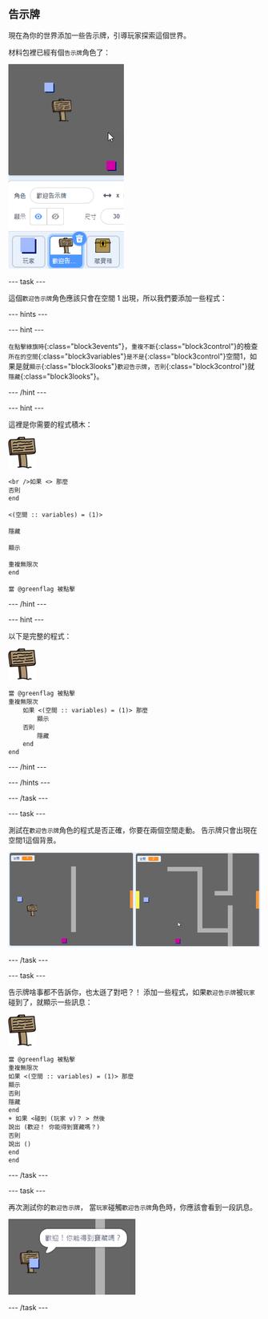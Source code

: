 ## 告示牌

現在為你的世界添加一些告示牌，引導玩家探索這個世界。

材料包裡已經有個`告示牌`角色了：

![截圖](images/world-sign.png)

--- task ---

這個`歡迎告示牌`角色應該只會在空間 1 出現，所以我們要添加一些程式：

--- hints ---


--- hint ---

`在點擊綠旗時`{:class="block3events"}，`重複不斷`{:class="block3control"}的檢查`所在的空間`{:class="block3variables"}`是不是`{:class="block3control"}空間1，如果是就`顯示`{:class="block3looks"}`歡迎告示牌`，`否則`{:class="block3control"}就`隱藏`{:class="block3looks"}。

--- /hint ---

--- hint ---

這裡是你需要的程式積木：

![告示牌](images/sign.png)

```blocks3
<br />如果 <> 那麼
否則
end

<(空間 :: variables) = (1)>

隱藏

顯示

重複無限次
end

當 @greenflag 被點擊

```

--- /hint ---

--- hint ---

以下是完整的程式：

![告示牌](images/sign.png)

```blocks3
當 @greenflag 被點擊
重複無限次
    如果 <(空間 :: variables) = (1)> 那麼
        顯示
    否則
        隱藏
    end
end
```

--- /hint ---

--- /hints ---

--- /task ---

--- task ---

測試在`歡迎告示牌`角色的程式是否正確，你要在兩個空間走動。 告示牌只會出現在空間1這個背景。

![截圖](images/world-sign-test.png)

--- /task ---

--- task ---

告示牌啥事都不告訴你，也太遜了對吧？！ 添加一些程式，如果`歡迎告示牌`被`玩家`碰到了，就顯示一些訊息：

![告示牌](images/sign.png)

```blocks3
當 @greenflag 被點擊
重複無限次
如果 <(空間 :: variables) = (1)> 那麼
顯示
否則
隱藏
end
+ 如果 <碰到 (玩家 v)？ > 然後
說出 (歡迎！ 你能得到寶藏嗎？)
否則
說出 ()
end
end
```

--- /task ---

--- task ---

再次測試你的`歡迎告示牌`， 當`玩家`碰觸`歡迎告示牌`角色時，你應該會看到一段訊息。

![截圖](images/world-sign-test2.png)

--- /task ---